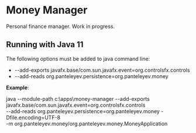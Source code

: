 # Money Manager

Personal finance manager. Work in progress.

## Running with Java 11

The following options must be added to java command line:

* --add-exports javafx.base/com.sun.javafx.event=org.controlsfx.controls
* --add-reads org.panteleyev.persistence=org.panteleyev.money

**Example**:

java --module-path c:\apps\money-manager --add-exports javafx.base/com.sun.javafx.event=org.controlsfx.controls \
  --add-reads org.panteleyev.persistence=org.panteleyev.money -Dfile.encoding=UTF-8 \
  -m org.panteleyev.money/org.panteleyev.money.MoneyApplication